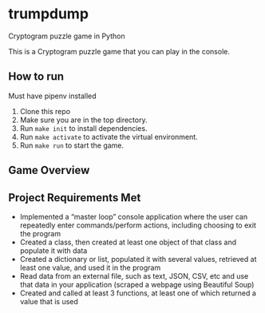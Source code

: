 # trumpdump
Cryptogram puzzle game in Python

This is a Cryptogram puzzle game that you can play in the console.

## How to run
Must have pipenv installed
1. Clone this repo
2. Make sure you are in the top directory.
2. Run `make init` to install dependencies.
3. Run `make activate` to activate the virtual environment.
4. Run `make run` to start the game.

## Game Overview


## Project Requirements Met
- Implemented a “master loop” console application where the user can repeatedly enter commands/perform actions, including choosing to exit the program
- Created a class, then created at least one object of that class and populate it with data
- Created a dictionary or list, populated it with several values, retrieved at least one value, and used it in the program
- Read data from an external file, such as text, JSON, CSV, etc and use that data in your application (scraped a webpage using Beautiful Soup)
- Created and called at least 3 functions, at least one of which returned a value that is used

